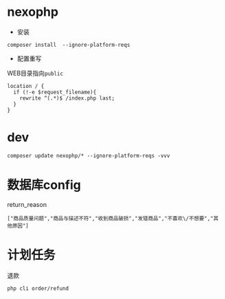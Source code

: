 # nexophp

- 安装 

~~~
composer install  --ignore-platform-reqs
~~~

- 配置重写

WEB目录指向`public`

~~~
location / {
  if (!-e $request_filename){
    rewrite ^(.*)$ /index.php last;
  }
}
~~~
 
# dev

~~~
composer update nexophp/* --ignore-platform-reqs -vvv
~~~


# 数据库config

return_reason

~~~
["商品质量问题","商品与描述不符","收到商品破损","发错商品","不喜欢\/不想要","其他原因"]
~~~

# 计划任务

退款

~~~
php cli order/refund
~~~

